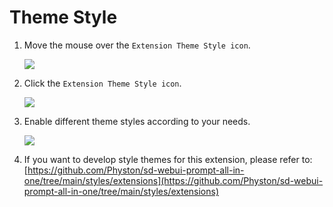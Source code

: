 # Theme Style

1. Move the mouse over the `Extension Theme Style icon`.

    ![](/assets/images/ThemeStyle/style_btn.png)

2. Click the `Extension Theme Style icon`.

    ![](/assets/images/ThemeStyle/style_cn.png)

3. Enable different theme styles according to your needs.

    ![](/assets/images/demo.custom_theme.gif)

4. If you want to develop style themes for this extension, please refer to: [https://github.com/Physton/sd-webui-prompt-all-in-one/tree/main/styles/extensions](https://github.com/Physton/sd-webui-prompt-all-in-one/tree/main/styles/extensions)